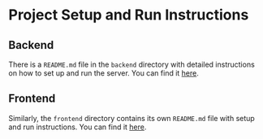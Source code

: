 # Project Setup and Run Instructions

## Backend
There is a `README.md` file in the `backend` directory with detailed instructions on how to set up and run the server. You can find it [here](./backend/README.md).

## Frontend
Similarly, the `frontend` directory contains its own `README.md` file with setup and run instructions. You can find it [here](./frontend/README.md).

